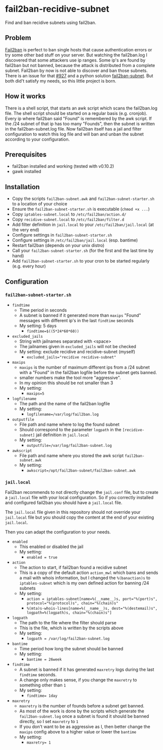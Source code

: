 # fail2ban-recidive-subnet

Find and ban recidive subnets using fail2ban.

## Problem

[Fail2ban](https://github.com/fail2ban/fail2ban) is perfect to ban single hosts that cause authentication errors or try some other bad stuff on your server.
But watching the fail2ban.log I discovered that some attackers use ip ranges.
Some ip's are found by fail2ban but not banned, because the attack is distributed from a complete subnet.
Fail2ban by now is not able to discover and ban those subnets.
There is an issue for that [#927](https://github.com/fail2ban/fail2ban/issues/927) and a python solution [fail2ban-subnet](https://github.com/XaF/fail2ban-subnets).
But both did't satisfy my needs, so this little project is born.

## How it works

There is a shell script, that starts an awk script which scans the fail2ban.log file.
The shell script should be started on a regular basis (e.g. cronjob).
Every ip where fail2ban said "Found" is remembered by the awk script.
If the /24 subnet of that ip has too many "Founds", then the subnet is written in the fail2ban-subnet.log file.
Now fail2ban itself has a jail and filter configuration to watch this log file and will ban and unban the subnet according to your configuration.

## Prerequisites

- fail2ban installed and working (tested with v0.10.2)
- gawk installed

## Installation

- Copy the scripts `fail2ban-subnet.awk` and `fail2ban-subnet-starter.sh` to a location of your choice
- Ensure the `fail2ban-subnet-starter.sh` is executable (`chmod +x ...`)
- Copy `iptables-subnet.local` to `/etc/fail2ban/action.d/`
- Copy `recidive-subnet.local` to `/etc/fail2ban/filter.d`
- Add filter definition in `jail.local` to your `/etc/fail2ban/jail.local` (at the very end)
- Configure settings in `fail2ban-subnet-starter.sh`
- Configure settings in `/etc/fail2ban/jail.local` (esp. bantime)
- Restart fail2ban (depends on your unix distro)
- Call your `fail2ban-subnet-starter.sh` (for the first and the last time by hand)
- Add `fail2ban-subnet-starter.sh` to your cron to be started regularly (e.g. every hour)

## Configuration

### `fail2ban-subnet-starter.sh`

- `findtime`
  - Time period in seconds
  - A subnet is banned if it generated more than `maxips` "Found" messages with different ip's in the last `findtime` seconds
  - My setting: 5 days
    - `findtime=$((5*24*60*60))`
- `excluded_jails`
  - String with jailnames separated with \<space>
  - The jailnames given in `excluded_jails` will not be checked
  - My setting: exclude recidive and recidive-subnet (myself)
    - `excluded_jails="recidive recidive-subnet"`
- `maxips`
  - `maxips` is the number of maximum different ips from a /24 subnet with a "Found" in the fail2ban logfile before the subnet gets banned.
  - smaller numbers make the tool more "aggressive".
  - In my opinion this should be not smaller than 3
  - My setting:
    - `maxips=5`
- `logfilename`
  - The path and the name of the fail2ban logfile
  - My setting:
    - `logfilename=/var/log/fail2ban.log`
- `outputfile`
  - File path and name where to log the found subnet
  - Should correspond to the parameter `logpath` in the `[recidive-subnet]` jail definition in `jail.local`
  - My setting:
    - `outputfile=/var/log/fail2ban-subnet.log`
- `awkscript`
  - File path and name where you stored the awk script `fail2ban-subnet.awk`
  - My setting:
    - `awkscript=/opt/fail2ban-subnet/fail2ban-subnet.awk`

### `jail.local`

Fail2ban recommends to not directly change the `jail.conf` file, but to create a `jail.local` file with your local configuration. So if you correctly installed and configured fail2ban you should have a `jail.local` file.

The `jail.local` file given in this repository should not override your `jail.local` file but you should copy the content at the end of your existing `jail.local`.

Then you can adapt the configuration to your needs.

- `enabled`
  - This enabled or disabled the jail
  - My setting:
    - `enabled = true`
- `action`
  - The action to start, if fail2ban found a recidive subnet
  - This is a copy of the default action `action_mwl` which bans and sends a mail with whois information, but I changed the `%(banaction)s` to `iptables-subnet` which is my own defined action for banning /24 subnets
  - My setting:
    - `action = iptables-subnet[name=%(__name__)s, port="%(port)s", protocol="%(protocol)s", chain="%(chain)s"`
    - `%(mta)s-whois-lines[name=%(__name__)s, dest="%(destemail)s", logpath=%(logpath)s, chain="%(chain)s"]`
- `logpath`
  - The path to the file where the filter should parse
  - This is the file, which is written by the scripts above
  - My setting:
    - `logpath = /var/log/fail2ban-subnet.log`
- `bantime`
  - Time period how long the subnet should be banned
  - My setting:
    - `bantime = 26week`
- `findtime`
  - A subnet is banned if it has generated `maxretry` logs during the last `findtime` seconds.
  - A change only makes sense, if you change the `maxretry` to something other than `1`
  - My setting:
    - `findtime= 1day`
- `maxretry`
  - `maxretry` is the number of founds before a subnet get banned.
  - As most of the work is done by the scripts which generate the `fail2ban-subnet.log` once a subnet is found it should be banned directly, so I set `maxretry` to `1`
  - If you don't want to be as aggressive as I, then better change the `maxips` config above to a higher value or lower the `bantime`
  - My setting:
    - `maxretry= 1`
